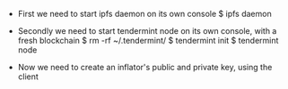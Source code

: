 - First we need to start ipfs daemon on its own console
$ ipfs daemon

- Secondly we need to start tendermint node on its own console, with a fresh blockchain
$ rm -rf ~/.tendermint/
$ tendermint init
$ tendermint node

- Now we need to create an inflator's public and private key, using the client



